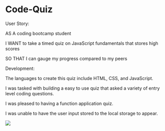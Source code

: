 # Code-Quiz
User Story:

AS A coding bootcamp student

I WANT to take a timed quiz on JavaScript fundamentals that stores high scores

SO THAT I can gauge my progress compared to my peers

Development:

The languages to create this quiz include HTML, CSS, and JavaScript. 

I was tasked with building a easy to use quiz that asked a variety of entry level coding questions. 

I was pleased to having a function application quiz. 

I was unable to have the user input stored to the local storage to appear. 

![](codequiz.gif)



